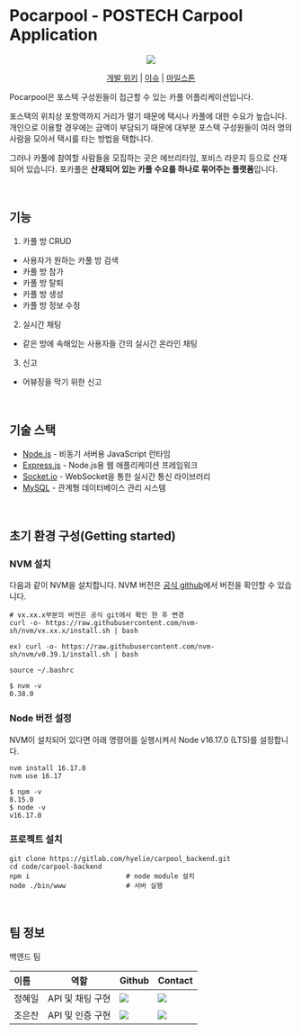 # Pocarpool - POSTECH Carpool Application

<p align="center">
	<img src="./.images/banner.png">
</p>

<p align="center">
<a href="https://gitlab.com/hyelie/carpool_backend/-/wikis/home">개발 위키</a> 
| 
<a href="https://gitlab.com/hyelie/carpool_backend/-/issues">이슈</a> 
| 
<a href="https://gitlab.com/hyelie/carpool_backend/-/milestones">마일스톤</a> 
</p>

Pocarpool은 포스텍 구성원들이 접근할 수 있는 카풀 어플리케이션입니다.

포스텍의 위치상 포항역까지 거리가 멀기 때문에 택시나 카풀에 대한 수요가 높습니다. 개인으로 이용할 경우에는 금액이 부담되기 때문에 대부분 포스텍 구성원들이 여러 명의 사람을 모아서 택시를 타는 방법을 택합니다. 

그러나 카풀에 참여할 사람들을 모집하는 곳은 에브리타임, 포비스 라운지 등으로 산재되어 있습니다. 포카풀은 **산재되어 있는 카풀 수요를 하나로 묶어주는 플랫폼**입니다. 

<br>

## 기능
1. 카풀 방 CRUD
 - 사용자가 원하는 카풀 방 검색
 - 카풀 방 참가
 - 카풀 방 탈퇴
 - 카풀 방 생성
 - 카풀 방 정보 수정
2. 실시간 채팅
 - 같은 방에 속해있는 사용자들 간의 실시간 온라인 채팅
3. 신고
 - 어뷰징을 막기 위한 신고

 <br>

## 기술 스택
- [Node.js](https://nodejs.org/ko/) - 비동기 서버용 JavaScript 런타임
- [Express.js](https://expressjs.com/) - Node.js용 웹 애플리케이션 프레임워크
- [Socket.io](https://socket.io/) - WebSocket을 통한 실시간 통신 라이브러리
- [MySQL](https://www.mysql.com/) - 관계형 데이터베이스 관리 시스템

<br>

## 초기 환경 구성(Getting started)
### NVM 설치
다음과 같이 NVM을 설치합니다. NVM 버전은 [공식 github]((https://github.com/nvm-sh/nvm/#install--update-script))에서 버전을 확인할 수 있습니다.

```
# vx.xx.x부분의 버전은 공식 git에서 확인 한 후 변경
curl -o- https://raw.githubusercontent.com/nvm-sh/nvm/vx.xx.x/install.sh | bash

ex) curl -o- https://raw.githubusercontent.com/nvm-sh/nvm/v0.39.1/install.sh | bash

source ~/.bashrc

$ nvm -v
0.38.0
```

### Node 버전 설정
NVM이 설치되어 있다면 아래 명령어를 실행시켜서 Node v16.17.0 (LTS)를 설정합니다.
```
nvm install 16.17.0
nvm use 16.17

$ npm -v
8.15.0
$ node -v
v16.17.0
```

### 프로젝트 설치
```
git clone https://gitlab.com/hyelie/carpool_backend.git
cd code/carpool-backend
npm i                        # node module 설치
node ./bin/www               # 서버 실행
```

<br>

## 팀 정보
백엔드 팀

|이름|역할|Github|Contact|
|:---|----|----|----|
|정혜일|API 및 채팅 구현|<a href="https://github.com/hyelie"><img src="http://img.shields.io/badge/hyelie-green?style=social&logo=github"/></a>|<a href="mailto:hyelie@postech.ac.kr"><img src="https://img.shields.io/badge/hyelie@postech.ac.kr-green?logo=microsoft-outlook&style=social"/></a>|
|조은찬|API 및 인증 구현|<a href="https://github.com/Chipmunk-g4"><img src="http://img.shields.io/badge/Chipmunk_g4-green?style=social&logo=github"/></a>|<a href="mailto:eunchan9029@postech.ac.kr"><img src="https://img.shields.io/badge/eunchan9029@postech.ac.kr-green?logo=microsoft-outlook&style=social"/></a>|